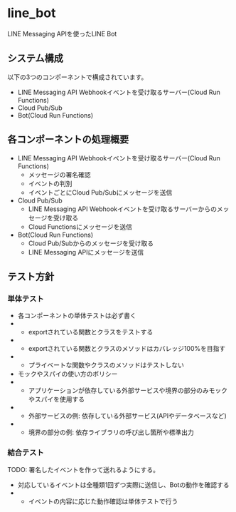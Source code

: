 # line_bot

LINE Messaging APIを使ったLINE Bot

## システム構成

以下の3つのコンポーネントで構成されています。

* LINE Messaging API Webhookイベントを受け取るサーバー(Cloud Run Functions)
* Cloud Pub/Sub
* Bot(Cloud Run Functions)

## 各コンポーネントの処理概要

* LINE Messaging API Webhookイベントを受け取るサーバー(Cloud Run Functions)
  * メッセージの署名確認
  * イベントの判別
  * イベントごとにCloud Pub/Subにメッセージを送信
* Cloud Pub/Sub
  * LINE Messaging API Webhookイベントを受け取るサーバーからのメッセージを受け取る
  * Cloud Functionsにメッセージを送信
* Bot(Cloud Run Functions)
  * Cloud Pub/Subからのメッセージを受け取る
  * LINE Messaging APIにメッセージを送信

## テスト方針

### 単体テスト

* 各コンポーネントの単体テストは必ず書く
* * exportされている関数とクラスをテストする
* * exportされている関数とクラスのメソッドはカバレッジ100%を目指す
* * プライベートな関数やクラスのメソッドはテストしない
* モックやスパイの使い方のポリシー
* * アプリケーションが依存している外部サービスや境界の部分のみモックやスパイを使用する
* * 外部サービスの例: 依存している外部サービス(APIやデータベースなど)
* * 境界の部分の例: 依存ライブラリの呼び出し箇所や標準出力

### 結合テスト

TODO: 署名したイベントを作って送れるようにする。

* 対応しているイベントは全種類1回ずつ実際に送信し、Botの動作を確認する
* * イベントの内容に応じた動作確認は単体テストで行う
